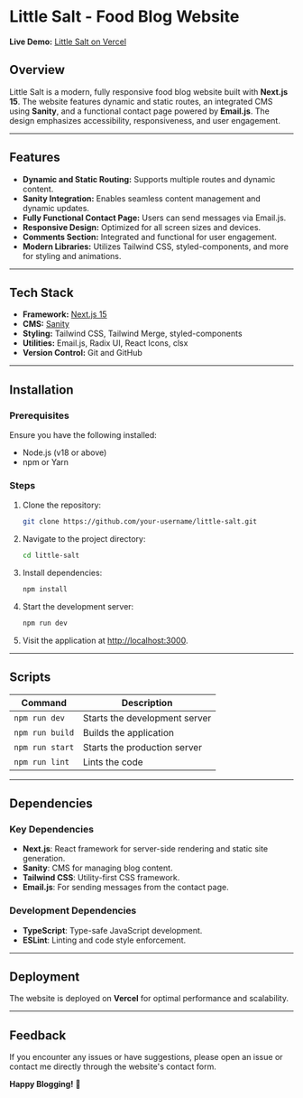 # Little Salt - Food Blog Website  

**Live Demo:** [Little Salt on Vercel](https://little-salt-food-blog.vercel.app/)


## Overview  
Little Salt is a modern, fully responsive food blog website built with **Next.js 15**. The website features dynamic and static routes, an integrated CMS using **Sanity**, and a functional contact page powered by **Email.js**. The design emphasizes accessibility, responsiveness, and user engagement.  

---

## Features  
- **Dynamic and Static Routing:** Supports multiple routes and dynamic content.  
- **Sanity Integration:** Enables seamless content management and dynamic updates.  
- **Fully Functional Contact Page:** Users can send messages via Email.js.  
- **Responsive Design:** Optimized for all screen sizes and devices.  
- **Comments Section:** Integrated and functional for user engagement.  
- **Modern Libraries:** Utilizes Tailwind CSS, styled-components, and more for styling and animations.  

---

## Tech Stack  
- **Framework:** [Next.js 15](https://nextjs.org/)  
- **CMS:** [Sanity](https://www.sanity.io/)  
- **Styling:** Tailwind CSS, Tailwind Merge, styled-components  
- **Utilities:** Email.js, Radix UI, React Icons, clsx  
- **Version Control:** Git and GitHub  

---

## Installation  

### Prerequisites  
Ensure you have the following installed:  
- Node.js (v18 or above)  
- npm or Yarn  

### Steps  
1. Clone the repository:  
   ```bash  
   git clone https://github.com/your-username/little-salt.git  
   ```  
2. Navigate to the project directory:  
   ```bash  
   cd little-salt  
   ```  
3. Install dependencies:  
   ```bash  
   npm install  
   ```  
4. Start the development server:  
   ```bash  
   npm run dev  
   ```  
5. Visit the application at [http://localhost:3000](http://localhost:3000).  

---

## Scripts  

| Command          | Description                  |  
|-------------------|------------------------------|  
| `npm run dev`    | Starts the development server|  
| `npm run build`  | Builds the application       |  
| `npm run start`  | Starts the production server |  
| `npm run lint`   | Lints the code               |  

---

## Dependencies  

### Key Dependencies  
- **Next.js**: React framework for server-side rendering and static site generation.  
- **Sanity**: CMS for managing blog content.  
- **Tailwind CSS**: Utility-first CSS framework.  
- **Email.js**: For sending messages from the contact page.  

### Development Dependencies  
- **TypeScript**: Type-safe JavaScript development.  
- **ESLint**: Linting and code style enforcement.  

---

## Deployment  
The website is deployed on **Vercel** for optimal performance and scalability.  

---

## Feedback  
If you encounter any issues or have suggestions, please open an issue or contact me directly through the website's contact form.  

**Happy Blogging!** 🌟  
